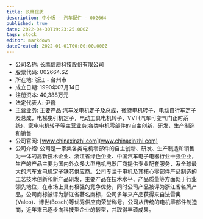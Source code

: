 ```yaml
---
title: 长鹰信质
description: 中小板 - 汽车配件 - 002664
published: true
date: 2022-04-30T19:23:25.000Z
tags: stock
editor: markdown
dateCreated: 2022-01-01T00:00:00.000Z
---
```


- 公司名称: 长鹰信质科技股份有限公司
- 股票代码: 002664.SZ
- 所在地: 浙江 - 台州市
- 成立日期: 1990年07月14日
- 注册资本: 40,388万元
- 法定代表人: 尹巍
- 主营业务: 主要产品:汽车发电机定子及总成，微特电机转子，电动自行车定子及总成，电梯曳引机定子，电动工具电机转子，VVT(汽车可变气门正时系统)，家电电机转子等主营业务:各类电机零部件的自主创新，研发，生产制造和销售
- 公司官网: [www.chinaxinzhi.com](www.chinaxinzhi.com)
- 公司介绍: 公司是一家集各类电机零部件的自主创新、研发、生产制造和销售为一体的高新技术企业、浙江省绿色企业、中国汽车电子电器行业十强企业，生产的产品主要为国内外众多大型电机电器厂商提供专业配套服务，系全球最大的汽车发电机定子铁芯供应商。公司专注于电机及其核心零部件产品制造的工艺技术创新和新产品研发，主要产品在技术水平、产品质量等方面处于行业领先地位，在市场上具有极强的竞争优势，同时公司产品被评为浙江省名牌产品，公司商标被评为浙江省著名商标，公司多年来产品获得来自法雷奥(Valeo)、博世(Bosch)等优秀供应商荣誉称号。公司从传统的电机零部件制造商，近年来已逐步向科技型企业的转型，并取得丰硕成果。


